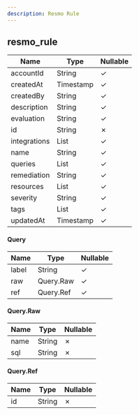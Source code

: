 ```yaml
---
description: Resmo Rule
---
```

resmo_rule
----------

| **Name**     | **Type**     | **Nullable** |
| ------------ | ------------ | ------------ |
| accountId    | String       | &check;      |
| createdAt    | Timestamp    | &check;      |
| createdBy    | String       | &check;      |
| description  | String       | &check;      |
| evaluation   | String       | &check;      |
| id           | String       | &cross;      |
| integrations | List<String> | &check;      |
| name         | String       | &check;      |
| queries      | List<Query>  | &check;      |
| remediation  | String       | &check;      |
| resources    | List<String> | &check;      |
| severity     | String       | &check;      |
| tags         | List<String> | &check;      |
| updatedAt    | Timestamp    | &check;      |

#### Query
| **Name** | **Type**  | **Nullable** |
| -------- | --------- | ------------ |
| label    | String    | &check;      |
| raw      | Query.Raw | &check;      |
| ref      | Query.Ref | &check;      |

#### Query.Raw
| **Name** | **Type** | **Nullable** |
| -------- | -------- | ------------ |
| name     | String   | &cross;      |
| sql      | String   | &cross;      |

#### Query.Ref
| **Name** | **Type** | **Nullable** |
| -------- | -------- | ------------ |
| id       | String   | &cross;      |
